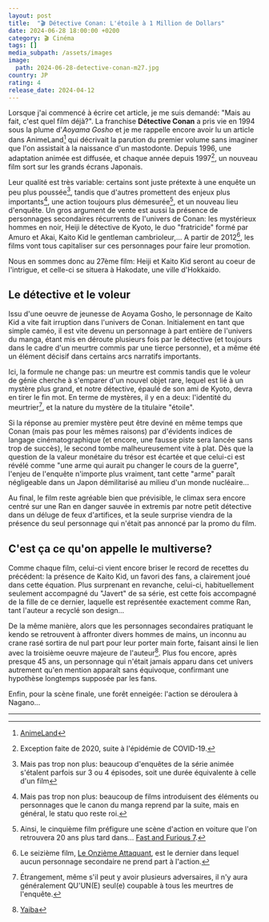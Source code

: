 ```yaml
---
layout: post
title:  "🎬 Détective Conan: L'étoile à 1 Million de Dollars"
date: 2024-06-28 18:00:00 +0200
category: 🎬 Cinéma
tags: []
media_subpath: /assets/images
image:
  path: 2024-06-28-detective-conan-m27.jpg
country: JP
rating: 4
release_date: 2024-04-12
---
```


Lorsque j'ai commencé à écrire cet article, je me suis demandé: "Mais au fait, c'est quel film déjà?". La franchise **Détective Conan** a pris vie en 1994 sous la plume d'*Aoyama Gosho* et je me rappelle encore avoir lu un article dans AnimeLand[^1] qui décrivait la parution du premier volume sans imaginer que l'on assistait à la naissance d'un mastodonte. Depuis 1996, une adaptation animée est diffusée, et chaque année depuis 1997[^2], un nouveau film sort sur les grands écrans Japonais.

Leur qualité est très variable: certains sont juste prétexte à une enquête un peu plus poussée[^3], tandis que d'autres promettent des enjeux plus importants[^4], une action toujours plus démesurée[^5], et un nouveau lieu d'enquête. Un gros argument de vente est aussi la présence de personnages secondaires récurrents de l'univers de Conan: les mystérieux hommes en noir, Heiji le détective de Kyoto, le duo "fratricide" formé par Amuro et Akai, Kaito Kid le gentleman cambrioleur,... A partir de 2012[^6], les films vont tous capitaliser sur ces personnages pour faire leur promotion.

Nous en sommes donc au 27ème film: Heiji et Kaito Kid seront au coeur de l'intrigue, et celle-ci se situera à Hakodate, une ville d'Hokkaido.

## Le détective et le voleur

Issu d'une oeuvre de jeunesse de Aoyama Gosho, le personnage de Kaito Kid a vite fait irruption dans l'univers de Conan. Initialement en tant que simple caméo, il est vite devenu un personnage à part entière de l'univers du manga, étant mis en déroute plusieurs fois par le détective (et toujours dans le cadre d'un meurtre commis par une tierce personne), et a même été un élément décisif dans certains arcs narratifs importants.

Ici, la formule ne change pas: un meurtre est commis tandis que le voleur de génie cherche à s'emparer d'un nouvel objet rare, lequel est lié à un mystère plus grand, et notre détective, épaulé de son ami de Kyoto, devra en tirer le fin mot. En terme de mystères, il y en a deux: l'identité du meurtrier[^7], et la nature du mystère de la titulaire "étoile".

Si la réponse au premier mystère peut être deviné en même temps que Conan (mais pas pour les mêmes raisons) par d'évidents indices de langage cinématographique (et encore, une fausse piste sera lancée sans trop de succès), le second tombe malheureusement vite à plat. Dès que la question de la valeur monétaire du trésor est écartée et que celui-ci est révélé comme "une arme qui aurait pu changer le cours de la guerre", l'enjeu de l'enquête n'importe plus vraiment, tant cette "arme" paraît négligeable dans un Japon démilitarisé au milieu d'un monde nucléaire...

Au final, le film reste agréable bien que prévisible, le climax sera encore centré sur une Ran en danger sauvée in extremis par notre petit détective dans un déluge de feux d'artifices, et la seule surprise viendra de la présence du seul personnage qui n'était pas annoncé par la promo du film.

## C'est ça ce qu'on appelle le multiverse?

Comme chaque film, celui-ci vient encore briser le record de recettes du précédent: la présence de Kaito Kid, un favori des fans, a clairement joué dans cette équation. Plus surprenant en revanche, celui-ci, habituellement seulement accompagné du "Javert" de sa série, est cette fois accompagné de la fille de ce dernier, laquelle est représentée exactement comme Ran, tant l'auteur a recyclé son design...

De la même manière, alors que les personnages secondaires pratiquant le kendo se retrouvent à affronter divers hommes de mains, un inconnu au crane rasé sortira de nul part pour leur porter main forte, faisant ainsi le lien avec la troisième oeuvre majeure de l'auteur[^8]. Plus fou encore, après presque 45 ans, un personnage qui n'était jamais apparu dans cet univers autrement qu'en mention apparaît sans équivoque, confirmant une hypothèse longtemps supposée par les fans.

Enfin, pour la scène finale, une forêt enneigée: l'action se déroulera à Nagano...

* * *
[^1]: [<i class="fab fa-wikipedia-w"></i> AnimeLand](https://fr.wikipedia.org/wiki/AnimeLand)
[^2]: Exception faite de 2020, suite à l'épidémie de COVID-19.
[^3]: Mais pas trop non plus: beaucoup d'enquêtes de la série animée s'étalent parfois sur 3 ou 4 épisodes, soit une durée équivalente à celle d'un film
[^4]: Mais pas trop non plus: beaucoup de films introduisent des éléments ou personnages que le canon du manga reprend par la suite, mais en général, le statu quo reste roi.
[^5]: Ainsi, le cinquième film préfigure une scène d'action en voiture que l'on retrouvera 20 ans plus tard dans... [<i class="fab fa-wikipedia-w"></i> Fast and Furious 7](https://fr.wikipedia.org/wiki/Fast_and_Furious_7).
[^6]: Le seizième film, [<i class="fab fa-wikipedia-w"></i> Le Onzième Attaquant](https://fr.wikipedia.org/wiki/D%C3%A9tective_Conan_:_Le_Onzi%C3%A8me_Attaquant), est le dernier dans lequel aucun personnage secondaire ne prend part à l'action.
[^7]: Étrangement, même s'il peut y avoir plusieurs adversaires, il n'y aura généralement QU'UN(E) seul(e) coupable à tous les meurtres de l'enquête.
[^8]: [<i class="fab fa-wikipedia-w"></i> Yaiba](https://fr.wikipedia.org/wiki/Yaiba)
